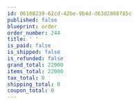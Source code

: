 ```yaml
---
id: 06108239-62cd-42be-9b4d-d63d2888f85c
published: false
blueprint: order
order_number: 244
title: ' '
is_paid: false
is_shipped: false
is_refunded: false
grand_total: 22000
items_total: 22000
tax_total: 0
shipping_total: 0
coupon_total: 0
---
```

